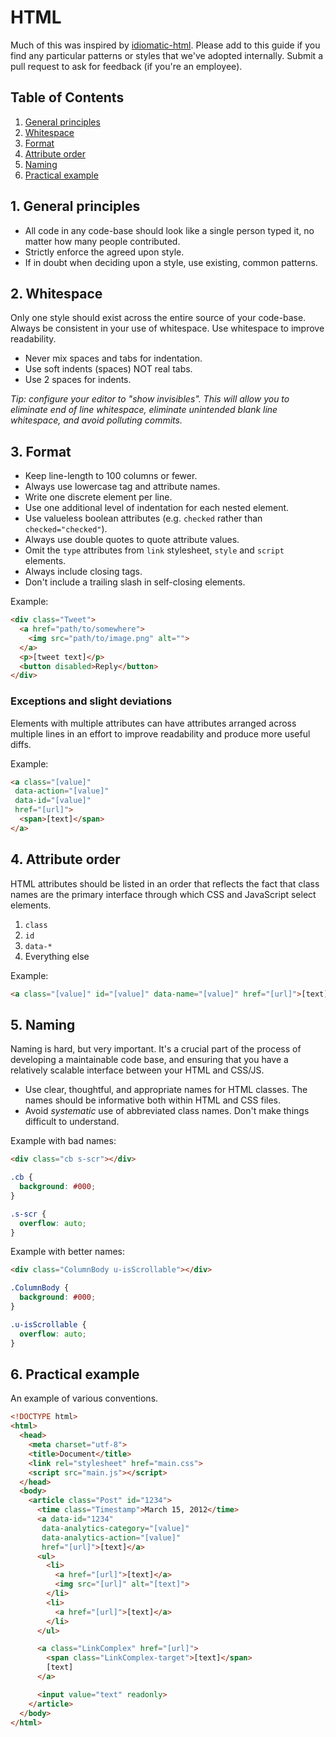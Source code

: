 # HTML
Much of this was inspired by [idiomatic-html](https://github.com/necolas/idiomatic-html). Please add to this guide if you find any particular patterns or styles that we've adopted internally. Submit a pull request to ask for feedback (if you're an employee).

## Table of Contents
1. [General principles](#general-principles)
1. [Whitespace](#whitespace)
1. [Format](#format)
1. [Attribute order](#attribute-order)
1. [Naming](#naming)
1. [Practical example](#example)


## 1. General principles
- All code in any code-base should look like a single person typed it, no
  matter how many people contributed.
- Strictly enforce the agreed upon style.
- If in doubt when deciding upon a style, use existing, common patterns.


## 2. Whitespace
Only one style should exist across the entire source of your code-base. Always
be consistent in your use of whitespace. Use whitespace to improve
readability.

- Never mix spaces and tabs for indentation.
- Use soft indents (spaces) NOT real tabs.
- Use 2 spaces for indents.

*Tip: configure your editor to "show invisibles". This will allow you to eliminate end of line
whitespace, eliminate unintended blank line whitespace, and avoid polluting commits.*


## 3. Format
- Keep line-length to 100 columns or fewer.
- Always use lowercase tag and attribute names.
- Write one discrete element per line.
- Use one additional level of indentation for each nested element.
- Use valueless boolean attributes (e.g. `checked` rather than
  `checked="checked"`).
- Always use double quotes to quote attribute values.
- Omit the `type` attributes from `link` stylesheet, `style` and `script`
  elements.
- Always include closing tags.
- Don't include a trailing slash in self-closing elements.

Example:

```html
<div class="Tweet">
  <a href="path/to/somewhere">
    <img src="path/to/image.png" alt="">
  </a>
  <p>[tweet text]</p>
  <button disabled>Reply</button>
</div>
```

### Exceptions and slight deviations

Elements with multiple attributes can have attributes arranged across multiple lines in an effort to
improve readability and produce more useful diffs.

Example:

```html
<a class="[value]"
 data-action="[value]"
 data-id="[value]"
 href="[url]">
  <span>[text]</span>
</a>
```


## 4. Attribute order
HTML attributes should be listed in an order that reflects the fact that class names are the primary
interface through which CSS and JavaScript select elements.

1. `class`
2. `id`
3. `data-*`
4. Everything else

Example:
````html
<a class="[value]" id="[value]" data-name="[value]" href="[url]">[text]</a>
````


## 5. Naming
Naming is hard, but very important. It's a crucial part of the process of
developing a maintainable code base, and ensuring that you have a relatively
scalable interface between your HTML and CSS/JS.

- Use clear, thoughtful, and appropriate names for HTML classes. The names
  should be informative both within HTML and CSS files.
- Avoid _systematic_ use of abbreviated class names. Don't make things
  difficult to understand.

Example with bad names:

```html
<div class="cb s-scr"></div>
```

```css
.cb {
  background: #000;
}

.s-scr {
  overflow: auto;
}
```

Example with better names:
```html
<div class="ColumnBody u-isScrollable"></div>
```

```css
.ColumnBody {
  background: #000;
}

.u-isScrollable {
  overflow: auto;
}
```


## 6. Practical example
An example of various conventions.

```html
<!DOCTYPE html>
<html>
  <head>
    <meta charset="utf-8">
    <title>Document</title>
    <link rel="stylesheet" href="main.css">
    <script src="main.js"></script>
  </head>
  <body>
    <article class="Post" id="1234">
      <time class="Timestamp">March 15, 2012</time>
      <a data-id="1234"
       data-analytics-category="[value]"
       data-analytics-action="[value]"
       href="[url]">[text]</a>
      <ul>
        <li>
          <a href="[url]">[text]</a>
          <img src="[url]" alt="[text]">
        </li>
        <li>
          <a href="[url]">[text]</a>
        </li>
      </ul>

      <a class="LinkComplex" href="[url]">
        <span class="LinkComplex-target">[text]</span>
        [text]
      </a>

      <input value="text" readonly>
    </article>
  </body>
</html>
```
